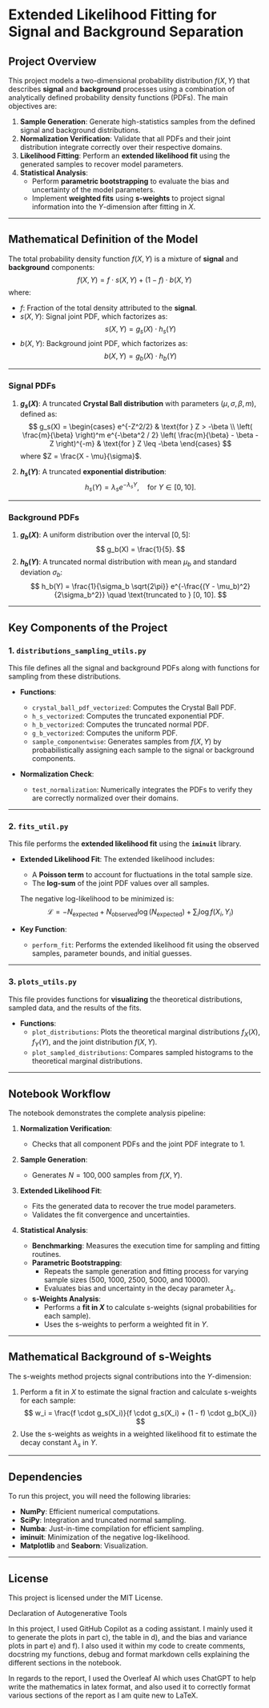 # **Extended Likelihood Fitting for Signal and Background Separation**

## **Project Overview**
This project models a two-dimensional probability distribution $f(X, Y)$ that describes **signal** and **background** processes using a combination of analytically defined probability density functions (PDFs). The main objectives are:
1. **Sample Generation**: Generate high-statistics samples from the defined signal and background distributions.
2. **Normalization Verification**: Validate that all PDFs and their joint distribution integrate correctly over their respective domains.
3. **Likelihood Fitting**: Perform an **extended likelihood fit** using the generated samples to recover model parameters.
4. **Statistical Analysis**:
   - Perform **parametric bootstrapping** to evaluate the bias and uncertainty of the model parameters.
   - Implement **weighted fits** using **s-weights** to project signal information into the $Y$-dimension after fitting in $X$.

---

## **Mathematical Definition of the Model**

The total probability density function $f(X, Y)$ is a mixture of **signal** and **background** components:
$$
f(X, Y) = f \cdot s(X, Y) + (1 - f) \cdot b(X, Y)
$$
where:
- $f$: Fraction of the total density attributed to the **signal**.
- $s(X, Y)$: Signal joint PDF, which factorizes as:
   $$
   s(X, Y) = g_s(X) \cdot h_s(Y)
   $$
- $b(X, Y)$: Background joint PDF, which factorizes as:
   $$
   b(X, Y) = g_b(X) \cdot h_b(Y)
   $$

---

### **Signal PDFs**
1. **$g_s(X)$**: A truncated **Crystal Ball distribution** with parameters $(\mu, \sigma, \beta, m)$, defined as:
   $$
   g_s(X) = 
   \begin{cases} 
   e^{-Z^2/2} & \text{for } Z > -\beta \\
   \left( \frac{m}{\beta} \right)^m e^{-\beta^2 / 2} \left( \frac{m}{\beta} - \beta - Z \right)^{-m} & \text{for } Z \leq -\beta
   \end{cases}
   $$
   where $Z = \frac{X - \mu}{\sigma}$.

2. **$h_s(Y)$**: A truncated **exponential distribution**:
   $$
   h_s(Y) = \lambda_s e^{-\lambda_s Y}, \quad \text{for } Y \in [0, 10].
   $$

---

### **Background PDFs**
1. **$g_b(X)$**: A uniform distribution over the interval $[0, 5]$:
   $$
   g_b(X) = \frac{1}{5}.
   $$
2. **$h_b(Y)$**: A truncated normal distribution with mean $\mu_b$ and standard deviation $\sigma_b$:
   $$
   h_b(Y) = \frac{1}{\sigma_b \sqrt{2\pi}} e^{-\frac{(Y - \mu_b)^2}{2\sigma_b^2}} \quad \text{truncated to } [0, 10].
   $$

---

## **Key Components of the Project**

### **1. `distributions_sampling_utils.py`**
This file defines all the signal and background PDFs along with functions for sampling from these distributions.

- **Functions**:
   - `crystal_ball_pdf_vectorized`: Computes the Crystal Ball PDF.
   - `h_s_vectorized`: Computes the truncated exponential PDF.
   - `h_b_vectorized`: Computes the truncated normal PDF.
   - `g_b_vectorized`: Computes the uniform PDF.
   - `sample_componentwise`: Generates samples from $f(X, Y)$ by probabilistically assigning each sample to the signal or background components.

- **Normalization Check**:
   - `test_normalization`: Numerically integrates the PDFs to verify they are correctly normalized over their domains.

---

### **2. `fits_util.py`**
This file performs the **extended likelihood fit** using the **`iminuit`** library.

- **Extended Likelihood Fit**:
   The extended likelihood includes:
   - A **Poisson term** to account for fluctuations in the total sample size.
   - The **log-sum** of the joint PDF values over all samples.

   The negative log-likelihood to be minimized is:
   $$
   \mathcal{L} = -N_{\text{expected}} + N_{\text{observed}} \log(N_{\text{expected}}) + \sum_{i} \log f(X_i, Y_i)
   $$

- **Key Function**:
   - `perform_fit`: Performs the extended likelihood fit using the observed samples, parameter bounds, and initial guesses.

---

### **3. `plots_utils.py`**
This file provides functions for **visualizing** the theoretical distributions, sampled data, and the results of the fits.

- **Functions**:
   - `plot_distributions`: Plots the theoretical marginal distributions $f_X(X)$, $f_Y(Y)$, and the joint distribution $f(X, Y)$.
   - `plot_sampled_distributions`: Compares sampled histograms to the theoretical marginal distributions.

---

## **Notebook Workflow**
The notebook demonstrates the complete analysis pipeline:

1. **Normalization Verification**:
   - Checks that all component PDFs and the joint PDF integrate to 1.

2. **Sample Generation**:
   - Generates $N = 100,000$ samples from $f(X, Y)$.

3. **Extended Likelihood Fit**:
   - Fits the generated data to recover the true model parameters.
   - Validates the fit convergence and uncertainties.

4. **Statistical Analysis**:
   - **Benchmarking**: Measures the execution time for sampling and fitting routines.
   - **Parametric Bootstrapping**:
     - Repeats the sample generation and fitting process for varying sample sizes (500, 1000, 2500, 5000, and 10000).
     - Evaluates bias and uncertainty in the decay parameter $\lambda_s$.
   - **s-Weights Analysis**:
     - Performs a **fit in $X$** to calculate s-weights (signal probabilities for each sample).
     - Uses the s-weights to perform a weighted fit in $Y$.

---

## **Mathematical Background of s-Weights**
The s-weights method projects signal contributions into the $Y$-dimension:
1. Perform a fit in $X$ to estimate the signal fraction and calculate s-weights for each sample:
   $$
   w_i = \frac{f \cdot g_s(X_i)}{f \cdot g_s(X_i) + (1 - f) \cdot g_b(X_i)}
   $$
2. Use the s-weights as weights in a weighted likelihood fit to estimate the decay constant $\lambda_s$ in $Y$.

---

## **Dependencies**
To run this project, you will need the following libraries:
- **NumPy**: Efficient numerical computations.
- **SciPy**: Integration and truncated normal sampling.
- **Numba**: Just-in-time compilation for efficient sampling.
- **iminuit**: Minimization of the negative log-likelihood.
- **Matplotlib** and **Seaborn**: Visualization.

---

## **License**

This project is licensed under the MIT License.


Declaration of Autogenerative Tools

In this project, I used GitHub Copilot as a coding assistant. I mainly used it to generate the plots in part c), the table in d), and the bias and variance plots in part e) and f). I also used it within my code to create comments, docstring my functions, debug and format markdown cells explaining the different sections in the notebook.

In regards to the report, I used the Overleaf AI which uses ChatGPT to help write the mathematics in latex format, and also used it to correctly format various sections of the report as I am quite new to LaTeX.